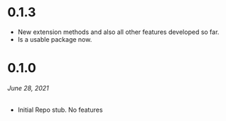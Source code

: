 # 0.1.3
- New extension methods and also all other features developed so far. 
- Is a usable package now.

# 0.1.0
###### June 28, 2021
- Initial Repo stub. No features